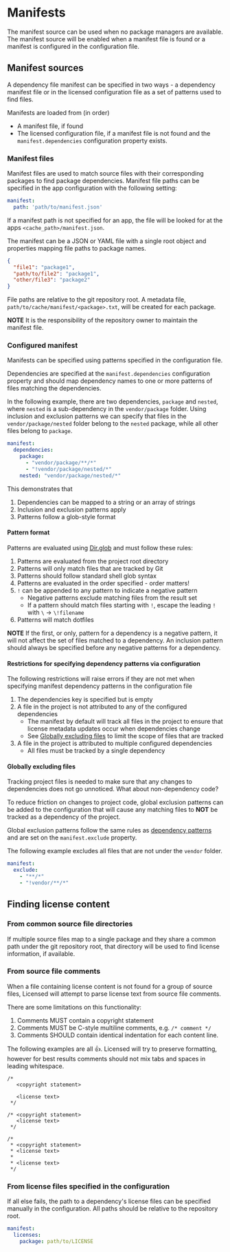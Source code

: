 # Manifests

The manifest source can be used when no package managers are available.  The manifest source will be enabled when a manifest file is found or a manifest is configured in the configuration file.

## Manifest sources

A dependency file manifest can be specified in two ways - a dependency manifest file or in the licensed configuration file as a set of patterns used to find files.

Manifests are loaded from (in order)
- A manifest file, if found
- The licensed configuration file, if a manifest file is not found and the `manifest.dependencies` configuration property exists.

### Manifest files

Manifest files are used to match source files with their corresponding packages to find package dependencies.  Manifest file paths can be specified in the app configuration with the following setting:
```yml
manifest:
  path: 'path/to/manifest.json'
```

If a manifest path is not specified for an app, the file will be looked for at the apps `<cache_path>/manifest.json`.

The manifest can be a JSON or YAML file with a single root object and properties mapping file paths to package names.
```JSON
{
  "file1": "package1",
  "path/to/file2": "package1",
  "other/file3": "package2"
}
```

File paths are relative to the git repository root.  A metadata file, `path/to/cache/manifest/<package>.txt`, will be created for each package.

**NOTE** It is the responsibility of the repository owner to maintain the manifest file.

### Configured manifest

Manifests can be specified using patterns specified in the configuration file.

Dependencies are specified at the `manifest.dependencies` configuration property and should map dependency names to one or more patterns of files matching the dependencies.

In the following example, there are two dependencies, `package` and `nested`, where `nested` is a sub-dependency in the `vendor/package` folder.  Using inclusion and exclusion patterns we can specify that files in the `vendor/package/nested` folder belong to the `nested` package, while all other files belong to `package`.

```yaml
manifest:
  dependencies:
    package:
      - "vendor/package/**/*"
      - "!vendor/package/nested/*"
    nested: "vendor/package/nested/*"
```

This demonstrates that
1. Dependencies can be mapped to a string or an array of strings
2. Inclusion and exclusion patterns apply
3. Patterns follow a glob-style format

#### Pattern format

Patterns are evaluated using [Dir.glob](https://ruby-doc.org/core/Dir.html#method-c-glob) and must follow these rules:
1. Patterns are evaluated from the project root directory
2. Patterns will only match files that are tracked by Git
3. Patterns should follow standard shell glob syntax
4. Patterns are evaluated in the order specified - order matters!
5. `!` can be appended to any pattern to indicate a negative pattern
   - Negative patterns exclude matching files from the result set
   - If a pattern should match files starting with `!`, escape the leading `!` with `\` -> `\!filename`
6. Patterns will match dotfiles

**NOTE** If the first, or only, pattern for a dependency is a negative pattern, it will not affect the set of files matched to a dependency.  An inclusion pattern should always be specified before any negative patterns for a dependency.

#### Restrictions for specifying dependency patterns via configuration

The following restrictions will raise errors if they are not met when specifying manifest dependency patterns in the configuration file

1. The dependencies key is specified but is empty
2. A file in the project is not attributed to any of the configured dependencies
   - The manifest by default will track all files in the project to ensure that license metadata updates occur when dependencies change
   - See [Globally excluding files](#globally-excluding-files) to limit the scope of files that are tracked
3. A file in the project is attributed to multiple configured dependencies
   - All files must be tracked by a single dependency

#### Globally excluding files

Tracking project files is needed to make sure that any changes to dependencies does not go unnoticed.  What about non-dependency code?

To reduce friction on changes to project code, global exclusion patterns can be added to the configuration that will cause any matching files to **NOT** be tracked as a dependency of the project.

Global exclusion patterns follow the same rules as [dependency patterns](#pattern-format) and are set on the `manifest.exclude` property.

The following example excludes all files that are not under the `vendor` folder.

```yaml
manifest:
  exclude:
    - "**/*"
    - "!vendor/**/*"
```

## Finding license content

### From common source file directories

If multiple source files map to a single package and they share a common path under the git repository root, that directory will be used to find license information, if available.

### From source file comments

When a file containing license content is not found for a group of source files,
Licensed will attempt to parse license text from source file comments.

There are some limitations on this functionality:

1. Comments MUST contain a copyright statement
2. Comments MUST be C-style multiline comments, e.g. `/* comment */`
3. Comments SHOULD contain identical indentation for each content line.

The following examples are all :+1:.  Licensed will try to preserve formatting,
however for best results comments should not mix tabs and spaces in leading whitespace.
```
/*
   <copyright statement>

   <license text>
 */

/* <copyright statement>
   <license text>
 */

/*
 * <copyright statement>
 * <license text>
 *
 * <license text>
 */
```

### From license files specified in the configuration

If all else fails, the path to a dependency's license files can be specified manually
in the configuration.  All paths should be relative to the repository root.

```yaml
manifest:
  licenses:
    package: path/to/LICENSE
```
